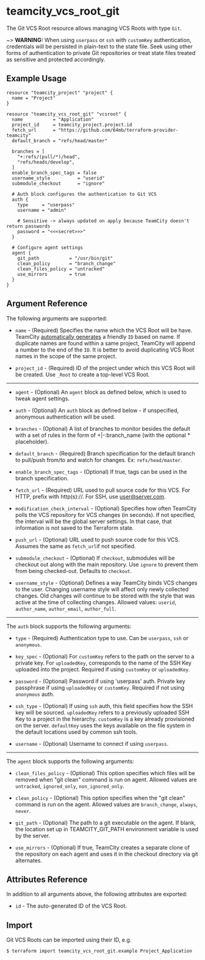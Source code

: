 # teamcity_vcs_root_git

The Git VCS Root resource allows managing VCS Roots with type `Git`.

~> **WARNING:** When using `userpass` or `ssh` with `customKey` authentication, credentials will be persisted in plain-text to the state file. Seek using other forms of authentication to private Git repositories or treat state files treated as sensitive and protected accordingly.

## Example Usage

```hcl
resource "teamcity_project" "project" {
  name = "Project"
}

resource "teamcity_vcs_root_git" "vcsroot" {
  name           = "Application"
  project_id     = teamcity_project.project.id
  fetch_url      = "https://github.com/64mb/terraform-provider-teamcity"
  default_branch = "refs/head/master"

  branches = [
    "+:refs/(pull/*)/head",
    "refs/heads/develop",
  ]
  enable_branch_spec_tags = false
  username_style          = "userid"
  submodule_checkout      = "ignore"

  # Auth block configures the authentication to Git VCS
  auth {
    type     = "userpass"
    username = "admin"

    # Sensitive -> always updated on apply because TeamCity doesn't return passwords
    password = "<<<secret>>>"
  }

  # Configure agent settings
  agent {
    git_path           = "/usr/bin/git"
    clean_policy       = "branch_change"
    clean_files_policy = "untracked"
    use_mirrors        = true
  }
}
```

## Argument Reference

The following arguments are supported:

* `name` - (Required) Specifies the name which the VCS Root will be have. TeamCity [automatically generates](https://confluence.jetbrains.com/display/TCD18/Identifier) a friendly `ID`  based on name. If duplicate names are found within a same project, TeamCity will append a number to the end of the `ID`. It is better to avoid duplicating VCS Root names in the scope of the same project.

* `project_id` - (Required) ID of the project under which this VCS Root will be created. Use `_Root` to create a top-level VCS Root.

---

* `agent` - (Optional) An `agent` block as defined below, which is used to tweak agent settings.

* `auth` - (Optional) An `auth` block as defined below - if unspecified, anonymous authentication will be used.

* `branches` - (Optional) A list of branches to monitor besides the default with a set of rules in the form of +|-:branch_name (with the optional * placeholder).

* `default_branch` - (Required) Branch specification for the default branch to pull/push from/to and watch for changes. Ex: `refs/head/master`.

* `enable_branch_spec_tags` - (Optional) If true, tags can be used in the branch specification.

* `fetch_url` - (Required) URL used to pull source code for this VCS. For HTTP, prefix with http(s)://. For SSH, use user@server.com.

* `modification_check_interval` - (Optional) Specifies how often TeamCity polls the VCS repository for VCS changes (in seconds). If not specified, the interval will be the global server settings. In that case, that information is not saved to the Terraform state.

* `push_url` - (Optional) URL used to push source code for this VCS. Assumes the same as `fetch_url`if not specified.

* `submodule_checkout` - (Optional) If `checkout`, submodules will be checkout out along with the main repository. Use `ignore` to prevent them from being checked-out. Defaults to `checkout`.

* `username_style` - (Optional) Defines a way TeamCity binds VCS changes to the user. Changing username style will affect only newly collected changes. Old changes will continue to be stored with the style that was active at the time of collecting changes. Allowed values: `userid`, `author_name`, `author_email`, `author_full`.

---

The `auth` block supports the following arguments:

* `type` - (Required) Authentication type to use. Can be `userpass`, `ssh` or `anonymous`.

* `key_spec` - (Optional) For `customKey` refers to the path on the server to a private key. For `uploadedKey`, corresponds to the name of the SSH Key uploaded into the project. Required if using `customKey` or `uploadedKey`.

* `password` - (Optional) Password if using 'userpass' auth. Private key passphrase if using `uploadedKey` or `customKey`. Required if not using `anonymous` auth.

* `ssh_type` - (Optional) If using `ssh` auth, this field specifies how the SSH key will be sourced. `uploadedKey` refers to a previously uploaded SSH Key to a project in the hierarchy. `customKey` is a key already provisioned on the server. `defaultKey` uses the keys available on the file system in the default locations used by common ssh tools.

* `username` - (Optional) Username to connect if using `userpass`.

---

The `agent` block supports the following arguments:

* `clean_files_policy` - (Optional) This option specifies which files will be removed when "git clean" command is run on agent. Allowed values are `untracked`, `ignored_only`, `non_ignored_only`.

* `clean_policy` - (Optional) This option specifies when the "git clean" command is run on the agent. Allowed values are `branch_change`, `always`, `never`.

* `git_path` - (Optional) The path to a git executable on the agent. If blank, the location set up in TEAMCITY_GIT_PATH environment variable is used by the server.

* `use_mirrors` - (Optional) If true, TeamCity creates a separate clone of the repository on each agent and uses it in the checkout directory via git alternates.

## Attributes Reference

In addition to all arguments above, the following attributes are exported:

* `id` - The auto-generated ID of the VCS Root.

## Import
Git VCS Roots can be imported using their ID, e.g.

```
$ terraform import teamcity_vcs_root_git.example Project_Application
```

